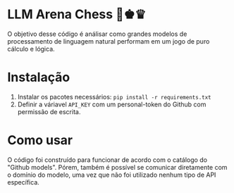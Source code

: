 # LLM Arena Chess 🤖♚♛

O objetivo desse código é análisar como grandes modelos de processamento de linguagem natural performam em um jogo de puro cálculo e lógica.

# Instalação

1. Instalar os pacotes necessários: `pip install -r requirements.txt`
2. Definir a váriavel `API_KEY` com um personal-token do Github com permissão de escrita.

# Como usar

O código foi construído para funcionar de acordo com o catálogo do "Github models".
Pórem, também é possível se comunicar diretamente com o domínio do modelo, uma vez que não foi utilizado nenhum tipo de API específica.
